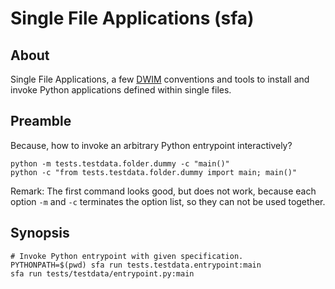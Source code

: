 # Single File Applications (sfa)


## About

Single File Applications, a few [DWIM] conventions and tools to
install and invoke Python applications defined within single files.


## Preamble

Because, how to invoke an arbitrary Python entrypoint interactively?
```shell
python -m tests.testdata.folder.dummy -c "main()"
python -c "from tests.testdata.folder.dummy import main; main()"
```
Remark: The first command looks good, but does not work, because
each option `-m` and `-c` terminates the option list, so they can
not be used together.


## Synopsis

```shell
# Invoke Python entrypoint with given specification.
PYTHONPATH=$(pwd) sfa run tests.testdata.entrypoint:main
sfa run tests/testdata/entrypoint.py:main
```


[DWIM]: https://en.wikipedia.org/wiki/DWIM
